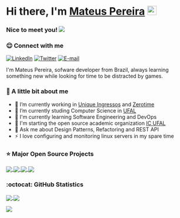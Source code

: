# Hi there, I'm [Mateus Pereira](https://mateusbmp.com.br/) <img src="https://media.giphy.com/media/hvRJCLFzcasrR4ia7z/giphy.gif" width="25px">

### Nice to meet you! ![](https://komarev.com/ghpvc/?username=mateusbmp&label=viewers)

### 😌 Connect with me

[![LinkedIn](https://img.shields.io/badge/-mateusbmp-blue?style=flat&logo=LinkedIn&logoColor=white&link=https://www.linkedin.com/in/mateusbmp/)](https://www.linkedin.com/in/mateusbmp/ "LinkedIn") 
[![Twitter](https://img.shields.io/badge/-@_arcmond-1DA1F2?style=flat&logo=Twitter&logoColor=white&link=https://twitter.com/_arcmond)](https://twitter.com/_arcmond "Twitter") 
[![E-mail](https://img.shields.io/badge/-mbmp@ic.ufal.br-c14438?style=flat&logo=Gmail&logoColor=white&link=mailto:mbmp@ic.ufal.br?subject=Olá,%20Mateus!%20)](mailto:mbmp@ic.ufal.br?subject=Olá,%20Mateus!%20 "E-mail")

I'm Mateus Pereira, sofware developer from Brazil, always learning something new while looking for time to be distracted by games. 

### 💙 A little bit about me

- 🔭 I’m currently working in [Unique Ingressos](https://github.com/unique-ingressos) and [Zerotime](https://github.com/zerotime-healthtec)
- 📖 I’m currently studing Computer Science in [UFAL](https://ic.ufal.br/)
- 🌱 I'm currently learning Software Engineering and DevOps
- 👯 I'm starting the open source academic organization [IC UFAL](https://github.com/ufal-ic)
- 💬 Ask me about Design Patterns, Refactoring and REST API
- ⚡️ I love configuring and monitoring linux servers in my spare time

### ⭐️ Major Open Source Projects

<a href="https://github.com/mateusbmp/pointtradingsystem">
  <img align="center" src="https://github-readme-stats.vercel.app/api/pin/?username=mateusbmp&repo=PointTradingSystem&theme=tokyonight&show_icons=true&hide_border=true" />
</a>
<a href="https://github.com/mateusbmp/recomendador-de-vinhos">
  <img align="center" src="https://github-readme-stats.vercel.app/api/pin/?username=mateusbmp&repo=recomendador-de-vinhos&theme=tokyonight&show_icons=true&hide_border=true" />
</a>
<a href="https://github.com/mateusbmp/categorizacao-de-textos">
  <img align="center" src="https://github-readme-stats.vercel.app/api/pin/?username=mateusbmp&repo=categorizacao-de-textos&theme=tokyonight&show_icons=true&hide_border=true" />
</a>
<a href="https://github.com/ufal-ic/gestic-frontend-angular">
  <img align="center" src="https://github-readme-stats.vercel.app/api/pin/?username=ufal-ic&repo=gestic-frontend-angular&theme=tokyonight&show_owner=true&show_icons=true&hide_border=true" />
</a>

### :octocat: GitHub Statistics

<a href="https://github.com/mateusbmp/">
  <img align="center" src="https://github-readme-stats.vercel.app/api?username=mateusbmp&show_icons=true&hide_border=true&theme=tokyonight&count_private=true" />
</a>
<a href="https://github.com/mateusbmp/">
  <img align="center" src="https://github-readme-stats.vercel.app/api/top-langs/?username=mateusbmp&exclude_repo=event-time,eventer,gull-admin,IntroducaoAoGitHub&show_icons=true&hide_border=true&layout=compact&langs_count=8&theme=tokyonight&count_private=true" />
</a>

![](https://hit.yhype.me/github/profile?user_id=42280089)
